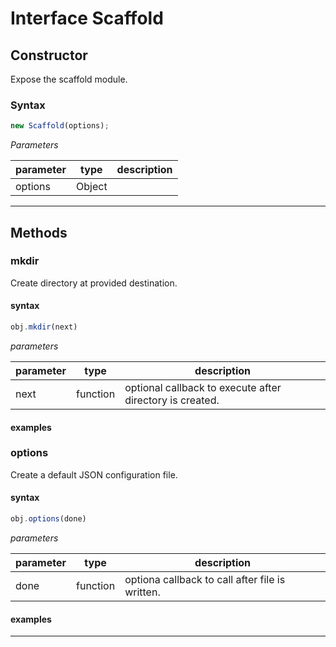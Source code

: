 
# Interface Scaffold


## Constructor
Expose the scaffold module.

### Syntax
```js
new Scaffold(options);
```

*Parameters*

parameter | type | description
--------- | ---- | -----------
options | Object | 

---



## Methods


### mkdir 
Create directory at provided destination.

#### syntax
```js
obj.mkdir(next)
```


*parameters*

parameter | type | description
--------- | ---- | -----------
next | function | optional callback to execute after directory is created.



#### examples


### options 
Create a default JSON configuration file.

#### syntax
```js
obj.options(done)
```


*parameters*

parameter | type | description
--------- | ---- | -----------
done | function | optiona callback to call after file is written.



#### examples


---

